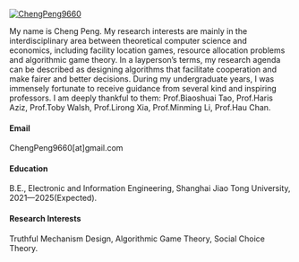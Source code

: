 

[![ChengPeng9660](https://img.shields.io/badge/senli1073-github-blue?logo=github)](https://github.com/ChengPeng9660)

My name is Cheng Peng. My research interests are mainly in the interdisciplinary area between theoretical computer science and economics, including facility location games, resource allocation problems and algorithmic game theory. In a layperson’s terms, my research agenda can be described as designing algorithms that facilitate cooperation and make fairer and better decisions.
During my undergraduate years, I was immensely fortunate to receive guidance from several kind and inspiring professors. I am deeply thankful to them: Prof.Biaoshuai Tao, Prof.Haris Aziz, Prof.Toby Walsh, Prof.Lirong Xia, Prof.Minming Li, Prof.Hau Chan.

#### Email
ChengPeng9660[at]gmail.com

#### Education
B.E., Electronic and Information Engineering, Shanghai Jiao Tong University, 2021—2025(Expected).

#### Research Interests
Truthful Mechanism Design, Algorithmic Game Theory, Social Choice Theory.

